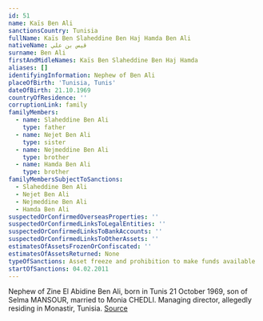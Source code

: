 ```yaml
---
id: 51
name: Kaïs Ben Ali
sanctionsCountry: Tunisia
fullName: Kaïs Ben Slaheddine Ben Haj Hamda Ben Ali
nativeName: قيس بن علي
surname: Ben Ali
firstAndMidleNames: Kaïs Ben Slaheddine Ben Haj Hamda
aliases: []
identifyingInformation: Nephew of Ben Ali
placeOfBirth: 'Tunisia, Tunis'
dateOfBirth: 21.10.1969
countryOfResidence: ''
corruptionLink: family
familyMembers:
  - name: Slaheddine Ben Ali
    type: father
  - name: Nejet Ben Ali
    type: sister
  - name: Nejmeddine Ben Ali
    type: brother
  - name: Hamda Ben Ali
    type: brother
familyMembersSubjectToSanctions:
  - Slaheddine Ben Ali
  - Nejet Ben Ali
  - Nejmeddine Ben Ali
  - Hamda Ben Ali
suspectedOrConfirmedOverseasProperties: ''
suspectedOrConfirmedLinksToLegalEntities: ''
suspectedOrConfirmedLinksToBankAccounts: ''
suspectedOrConfirmedLinksToOtherAssets: ''
estimatesOfAssetsFrozenOrConfiscated: ''
estimatesOfAssetsReturned: None
typeOfSanctions: Asset freeze and prohibition to make funds available
startOfSanctions: 04.02.2011
---
```

Nephew of Zine El Abidine Ben Ali, born in Tunis 21 October 1969, son of Selma 
MANSOUR, married to Monia CHEDLI. Managing director, allegedly residing in 
Monastir, Tunisia. 
[Source](https://eur-lex.europa.eu/legal-content/EN/TXT/?uri=CELEX:02011D0072-20170128)
